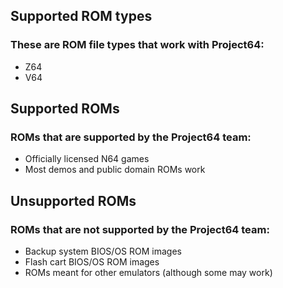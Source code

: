 ## Supported ROM types

### These are ROM file types that work with Project64:

* Z64
* V64

## Supported ROMs

### ROMs that are supported by the Project64 team:

* Officially licensed N64 games
* Most demos and public domain ROMs work

## Unsupported ROMs

### ROMs that are not supported by the Project64 team:

* Backup system BIOS/OS ROM images
* Flash cart BIOS/OS ROM images
* ROMs meant for other emulators (although some may work)
